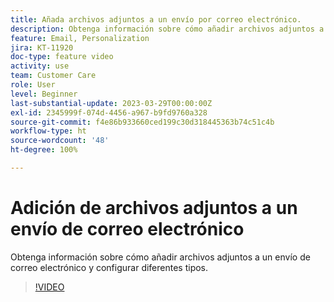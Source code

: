 ```yaml
---
title: Añada archivos adjuntos a un envío por correo electrónico.
description: Obtenga información sobre cómo añadir archivos adjuntos a un envío de correo electrónico y configurar diferentes tipos.
feature: Email, Personalization
jira: KT-11920
doc-type: feature video
activity: use
team: Customer Care
role: User
level: Beginner
last-substantial-update: 2023-03-29T00:00:00Z
exl-id: 2345999f-074d-4456-a967-b9fd9760a328
source-git-commit: f4e86b933660ced199c30d318445363b74c51c4b
workflow-type: ht
source-wordcount: '48'
ht-degree: 100%

---
```


# Adición de archivos adjuntos a un envío de correo electrónico

Obtenga información sobre cómo añadir archivos adjuntos a un envío de correo electrónico y configurar diferentes tipos.

>[!VIDEO](https://video.tv.adobe.com/v/3415789?quality=12&learn=on)
